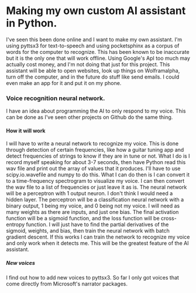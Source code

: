 # Making my own custom AI assistant in Python.

I've seen this been done online and I want to make my own assistant. I'm using pyttsx3 for text-to-speech and using pocketsphinx as a corpus of words for the computer 
to recognize. This has been known to be inaccurate but it is the only one that will work offline. Using Google's ApI too much may actually cost money, and I'm not doing
that just for this project. This assistant will be able to open websites, look up things on Wolframalpha, turn off the computer, and in the future do stuff like send
emails. I could even make an app for it and put it on my phone. 

### Voice recognition neural network.
I have an idea about programming the AI to only respond to my voice. This can be done as I've seen other projects on Github do the same thing. 
#### How it will work
I will have to write a neural network to recognize my voice. This is done through detection of certain frequencies, like how a guitar tuning app and detect frequencies
of strings to know if they are in tune or not. What I do is I record myself speaking for about 3-7 seconds, then have Python read this wav file and print out the
array of values that it produces. I'll have to use scipy.io.wavefile and numpy to do this. What I can do then is I can convert it to a time-frequency spectrogram to 
visualize my voice. I can then convert the wav file to a list of frequencies or just leave it as is. The neural network will be a perceptron with 1 output neuron. I
don't think I would need a hidden layer. The perceptron will be a classification neural network with a binary output, 1 being my voice, and 0 being not my voice.
I will need as many weights as there are inputs, and just one bias. The final activation function will be a sigmoid function, and the loss function will be 
cross-entropy function. I will just have to find the partial derivatives of the sigmoid, weights, and bias, then train the neural network with batch gradient descent.
If this works I can train the network to recognize my voice and only work when it detects me. This will be the greatest feature of the AI assistant.

##### New voices
I find out how to add new voices to pyttsx3. So far I only got voices that come directly from Microsoft's narrator packages.


